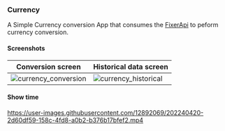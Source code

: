 ### Currency

A Simple Currency conversion App that consumes the [FixerApi](https://apilayer.com/marketplace/fixer-api) to peform currency conversion.

#### Screenshots

| Conversion screen | Historical data screen |
| ---  | ---|
| ![currency_conversion](https://user-images.githubusercontent.com/12892069/202240237-37b9e6a8-9167-455d-916f-be81f417b435.png) | ![currency_historical](https://user-images.githubusercontent.com/12892069/202240262-c212f547-fc81-47be-97a6-82c5354326fe.png)


#### Show time


https://user-images.githubusercontent.com/12892069/202240420-2d60df59-158c-4fd8-a0b2-b376b17bfef2.mp4

